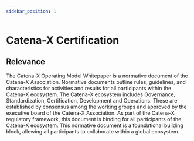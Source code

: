 ```yaml
---
sidebar_position: 1
---
```

# Catena-X Certification

## Relevance

The Catena-X Operating Model Whitepaper is a normative document of the Catena-X Association. Normative documents outline rules, guidelines, and characteristics for activities and results for all participants within the Catena-X ecosystem. The Catena-X ecosystem includes Governance, Standardization, Certification, Development and Operations. These are established by consensus among the working groups and approved by the executive board of the Catena-X Association. As part of the Catena-X regulatory framework, this document is binding for all participants of the Catena-X ecosystem. This normative document is a foundational building block, allowing all participants to collaborate within a global ecosystem.
